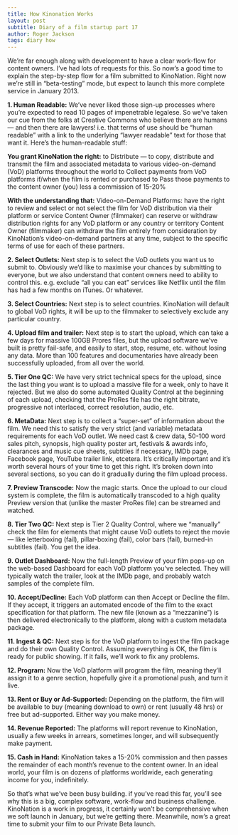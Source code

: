 ```yaml
---
title: How Kinonation Works
layout: post
subtitle: Diary of a film startup part 17
author: Roger Jackson
tags: diary how
---
```

We’re far enough along with development to have a clear work-flow for content owners. I’ve had lots of requests for this. So now’s a good time to explain the step-by-step flow for a film submitted to KinoNation. Right now we’re still in “beta-testing” mode, but expect to launch this more complete service in January 2013.

<b>1. Human Readable:</b> We’ve never liked those sign-up processes where you’re expected to read 10 pages of impenetrable legalese. So we’ve taken our cue from the folks at Creative Commons who believe there are humans — and then there are lawyers! i.e. that terms of use should be “human readable” with a link to the underlying “lawyer readable” text for those that want it. Here’s the human-readable stuff:

<b>You grant KinoNation the right:</b>
to Distribute — to copy, distribute and transmit the film and associated metadata to various video-on-demand (VoD) platforms throughout the world
to Collect payments from VoD platforms if/when the film is rented or purchased
to Pass those payments to the content owner (you) less a commission of 15-20%

<b>With the understanding that:</b>
Video-on-Demand Platforms: have the right to review and select or not select the film for VoD distribution via their platform or service
Content Owner (filmmaker) can reserve or withdraw distribution rights for any VoD platform or any country or territory
Content Owner (filmmaker) can withdraw the film entirely from consideration by KinoNation’s video-on-demand partners at any time, subject to the specific terms of use for each of these partners.

<b>2. Select Outlets:</b> Next step is to select the VoD outlets you want us to submit to. Obviously we’d like to maximise your chances by submitting to everyone, but we also understand that content owners need to ability to control this. e.g. exclude “all you can eat” services like Netflix until the film has had a few months on iTunes. Or whatever.

<b>3. Select Countries:</b> Next step is to select countries. KinoNation will default to global VoD rights, it will be up to the filmmaker to selectively exclude any particular country.

<b>4. Upload film and trailer:</b> Next step is to start the upload, which can take a few days for massive 100GB Prores files, but the upload software we’ve built is pretty fail-safe, and easily to start, stop, resume, etc. without losing any data. More than 100 features and documentaries have already been successfully uploaded, from all over the world.

<b>5. Tier One QC:</b> We have very strict technical specs for the upload, since the last thing you want is to upload a massive file for a week, only to have it rejected. But we also do some automated Quality Control at the beginning of each upload, checking that the ProRes file has the right bitrate, progressive not interlaced, correct resolution, audio, etc.

<b>6. MetaData:</b> Next step is to collect a “super-set” of information about the film. We need this to satisfy the very strict (and variable) metadata requirements for each VoD outlet. We need cast & crew data, 50-100 word sales pitch, synopsis, high quality poster art, festivals & awards info, clearances and music cue sheets, subtitles if necessary, IMDb page, Facebook page, YouTube trailer link, etcetera. It’s critically important and it’s worth several hours of your time to get this right. It’s broken down into several sections, so you can do it gradually during the film upload process.

<b>7. Preview Transcode:</b> Now the magic starts. Once the upload to our cloud system is complete, the film is automatically transcoded to a high quality Preview version that (unlike the master ProRes file) can be streamed and watched.

<b>8. Tier Two QC:</b> Next step is Tier 2 Quality Control, where we “manually” check the film for elements that might cause VoD outlets to reject the movie — like letterboxing (fail), pillar-boxing (fail), color bars (fail), burned-in subtitles (fail). You get the idea.

<b>9. Outlet Dashboard:</b> Now the full-length Preview of your film pops-up on the web-based Dashboard for each VoD platform you’ve selected. They will typically watch the trailer, look at the IMDb page, and probably watch samples of the complete film.

<b>10. Accept/Decline:</b> Each VoD platform can then Accept or Decline the film. If they accept, it triggers an automated encode of the film to the exact specification for that platform. The new file (known as a “mezzanine”) is then delivered electronically to the platform, along with a custom metadata package.

<b>11. Ingest & QC:</b> Next step is for the VoD platform to ingest the film package and do their own Quality Control. Assuming everything is OK, the film is ready for public showing. If it fails, we’ll work to fix any problems.

<b>12. Program:</b> Now the VoD platform will program the film, meaning they’ll assign it to a genre section, hopefully give it a promotional push, and turn it live.

<b>13. Rent or Buy or Ad-Supported:</b> Depending on the platform, the film will be available to buy (meaning download to own) or rent (usually 48 hrs) or free but ad-supported. Either way you make money.

<b>14. Revenue Reported:</b> The platforms will report revenue to KinoNation, usually a few weeks in arrears, sometimes longer, and will subsequently make payment.

<b>15. Cash in Hand:</b> KinoNation takes a 15-20% commission and then passes the remainder of each month’s revenue to the content owner. In an ideal world, your film is on dozens of platforms worldwide, each generating income for you, indefinitely.

So that’s what we’ve been busy building. if you’ve read this far, you’ll see why this is a big, complex software, work-flow and business challenge. KinoNation is a work in progress, it certainly won’t be comprehensive when we soft launch in January, but we’re getting there. Meanwhile, now’s a great time to submit your film to our Private Beta launch.
